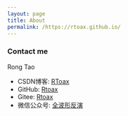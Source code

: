 ```yaml
---
layout: page
title: About
permalink: /https://rtoax.github.io/
---
```


### Contact me

Rong Tao

* CSDN博客: [RToax](https://rtoax.blog.csdn.net/)
* GitHub: [Rtoax](https://github.com/Rtoax)
* Gitee: [Rtoax](https://gitee.com/Rtoax)
* 微信公众号: [全波形反演](https://mp.weixin.qq.com/s/bENgHzsBzARYPdWiDvLitQ)
